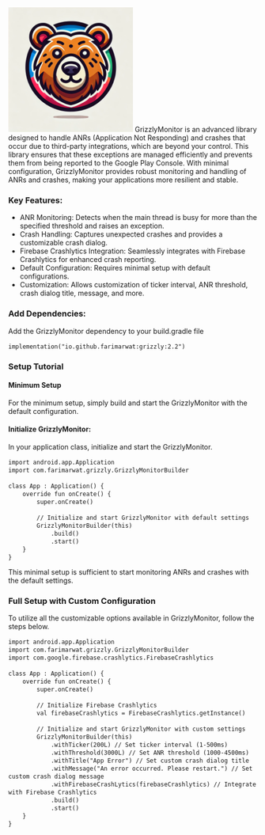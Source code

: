 
<img src="grizzly.webp" width="50%" height="50%"/>
GrizzlyMonitor is an advanced library designed to handle ANRs (Application Not Responding) and crashes that occur due to third-party integrations, which are beyond your control. This library ensures that these exceptions are managed efficiently and prevents them from being reported to the Google Play Console. With minimal configuration, GrizzlyMonitor provides robust monitoring and handling of ANRs and crashes, making your applications more resilient and stable.

### Key Features:
- ANR Monitoring: Detects when the main thread is busy for more than the specified threshold and raises an exception.
- Crash Handling: Captures unexpected crashes and provides a customizable crash dialog.
- Firebase Crashlytics Integration: Seamlessly integrates with Firebase Crashlytics for enhanced crash reporting.
- Default Configuration: Requires minimal setup with default configurations.
- Customization: Allows customization of ticker interval, ANR threshold, crash dialog title, message, and more.

### Add Dependencies:
Add the GrizzlyMonitor dependency to your build.gradle file
```
implementation("io.github.farimarwat:grizzly:2.2")

```

### Setup Tutorial
#### Minimum Setup
For the minimum setup, simply build and start the GrizzlyMonitor with the default configuration.

#### Initialize GrizzlyMonitor:
In your application class, initialize and start the GrizzlyMonitor.

```
import android.app.Application
import com.farimarwat.grizzly.GrizzlyMonitorBuilder

class App : Application() {
    override fun onCreate() {
        super.onCreate()

        // Initialize and start GrizzlyMonitor with default settings
        GrizzlyMonitorBuilder(this)
            .build()
            .start()
    }
}

```
This minimal setup is sufficient to start monitoring ANRs and crashes with the default settings.

### Full Setup with Custom Configuration
To utilize all the customizable options available in GrizzlyMonitor, follow the steps below.

```
import android.app.Application
import com.farimarwat.grizzly.GrizzlyMonitorBuilder
import com.google.firebase.crashlytics.FirebaseCrashlytics

class App : Application() {
    override fun onCreate() {
        super.onCreate()

        // Initialize Firebase Crashlytics
        val firebaseCrashlytics = FirebaseCrashlytics.getInstance()

        // Initialize and start GrizzlyMonitor with custom settings
        GrizzlyMonitorBuilder(this)
            .withTicker(200L) // Set ticker interval (1-500ms)
            .withThreshold(3000L) // Set ANR threshold (1000-4500ms)
            .withTitle("App Error") // Set custom crash dialog title
            .withMessage("An error occurred. Please restart.") // Set custom crash dialog message
            .withFirebaseCrashLytics(firebaseCrashlytics) // Integrate with Firebase Crashlytics
            .build()
            .start()
    }
}

```
